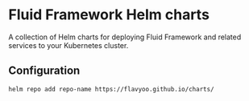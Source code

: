 # Fluid Framework Helm charts

A collection of Helm charts for deploying Fluid Framework and related services to your Kubernetes cluster.

## Configuration

`helm repo add repo-name https://flavyoo.github.io/charts/`
